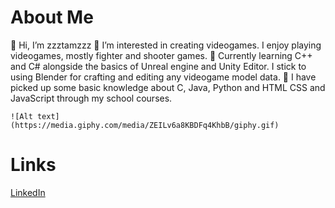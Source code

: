 # About Me
👋 Hi, I’m zzztamzzz
👀 I’m interested in creating videogames. I enjoy playing videogames, mostly fighter and shooter games.
🌱 Currently learning C++ and C# alongside the basics of Unreal engine and Unity Editor. I stick to using Blender for crafting and editing any videogame model data.
📔 I have picked up some basic knowledge about C, Java, Python and HTML CSS and JavaScript through my school courses.

    ![Alt text](https://media.giphy.com/media/ZEILv6a8KBDFq4KhbB/giphy.gif)
# Links
[LinkedIn](https://www.linkedin.com/in/tamzid-choudhury-9034041b9/)



<!---
zzztamzzz/zzztamzzz is a ✨ special ✨ repository because its `README.md` (this file) appears on your GitHub profile.
You can click the Preview link to take a look at your changes.
--->

